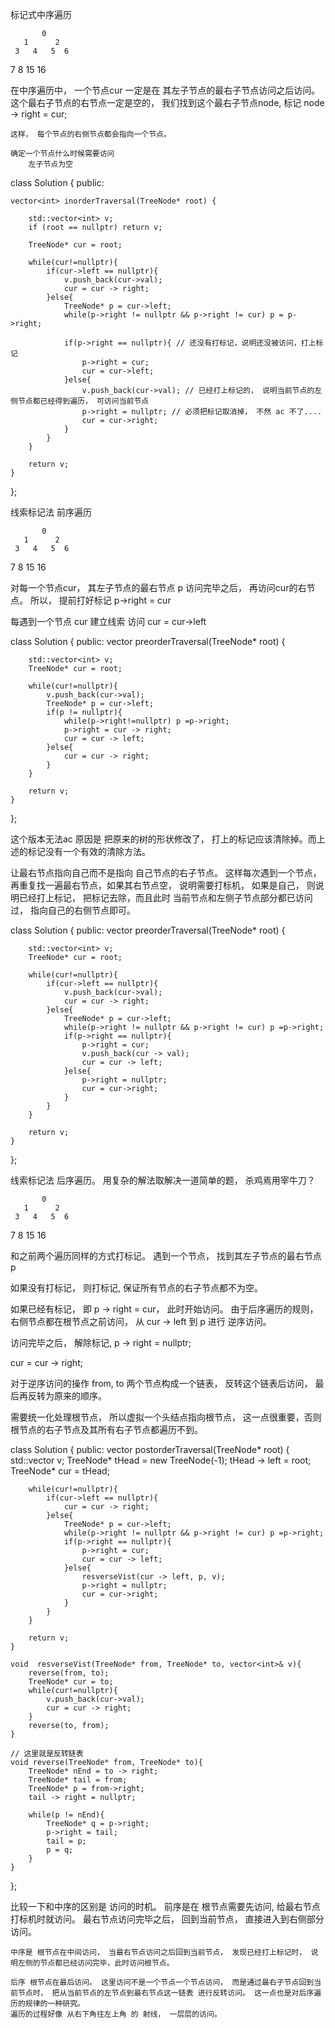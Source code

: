标记式中序遍历

           0
       1      2
     3   4   5  6
   7  8
 15 16

在中序遍历中， 一个节点cur 一定是在 其左子节点的最右子节点访问之后访问。这个最右子节点的右节点一定是空的， 我们找到这个最右子节点node, 标记  node -> right = cur;
    
    这样， 每个节点的右侧节点都会指向一个节点。

    确定一个节点什么时候需要访问
        左子节点为空




class Solution {
public:

    vector<int> inorderTraversal(TreeNode* root) {

        std::vector<int> v;
        if (root == nullptr) return v;

        TreeNode* cur = root;

        while(cur!=nullptr){
            if(cur->left == nullptr){
                v.push_back(cur->val);
                cur = cur -> right;
            }else{
                TreeNode* p = cur->left;
                while(p->right != nullptr && p->right != cur) p = p->right;
                
                if(p->right == nullptr){ // 还没有打标记，说明还没被访问，打上标记
                    p->right = cur;
                    cur = cur->left;
                }else{
                    v.push_back(cur->val); // 已经打上标记的， 说明当前节点的左侧节点都已经得到遍历， 可访问当前节点
                    p->right = nullptr; // 必须把标记取消掉， 不然 ac 不了....
                    cur = cur->right;
                }
            }
        }

        return v;
    }
};



线索标记法 前序遍历

           0
       1      2
     3   4   5  6
   7  8
 15 16

对每一个节点cur， 其左子节点的最右节点 p 访问完毕之后， 再访问cur的右节点。 所以， 提前打好标记 p->right = cur

每遇到一个节点 cur
    建立线索
    访问
    cur = cur->left

class Solution {
public:
    vector<int> preorderTraversal(TreeNode* root) {

        std::vector<int> v;
        TreeNode* cur = root;

        while(cur!=nullptr){
            v.push_back(cur->val);
            TreeNode* p = cur->left;
            if(p != nullptr){
                while(p->right!=nullptr) p =p->right;
                p->right = cur -> right;
                cur = cur -> left;
            }else{
                cur = cur -> right;
            }
        }

        return v;
    }
};

这个版本无法ac 原因是 把原来的树的形状修改了， 打上的标记应该清除掉。而上述的标记没有一个有效的清除方法。

让最右节点指向自己而不是指向 自己节点的右子节点。 这样每次遇到一个节点，再重复找一遍最右节点，如果其右节点空， 说明需要打标机， 如果是自己， 则说明已经打上标记， 把标记去除，而且此时 当前节点和左侧子节点部分都已访问过， 指向自己的右侧节点即可。  



class Solution {
public:
    vector<int> preorderTraversal(TreeNode* root) {

        std::vector<int> v;
        TreeNode* cur = root;

        while(cur!=nullptr){
            if(cur->left == nullptr){
                v.push_back(cur->val);
                cur = cur -> right;
            }else{
                TreeNode* p = cur->left;                 
                while(p->right != nullptr && p->right != cur) p =p->right;
                if(p->right == nullptr){
                    p->right = cur;
                    v.push_back(cur -> val);
                    cur = cur -> left;
                }else{
                    p->right = nullptr;
                    cur = cur->right;
                }
            }
        }

        return v;
    }
};


线索标记法  后序遍历。 用复杂的解法取解决一道简单的题， 杀鸡焉用宰牛刀？

           0
       1      2
     3   4   5  6
   7  8
 15 16

和之前两个遍历同样的方式打标记。 遇到一个节点， 找到其左子节点的最右节点 p

如果没有打标记， 则打标记, 保证所有节点的右子节点都不为空。

如果已经有标记， 即 p -> right = cur， 此时开始访问。 
   由于后序遍历的规则， 右侧节点都在根节点之前访问，  从 cur -> left 到 p 进行 逆序访问。

   访问完毕之后， 解除标记, p -> right = nullptr;

   cur = cur -> right; 


对于逆序访问的操作
    from, to 两个节点构成一个链表， 反转这个链表后访问， 最后再反转为原来的顺序。

需要统一化处理根节点， 所以虚拟一个头结点指向根节点， 这一点很重要，否则根节点的右子节点及其所有右子节点都遍历不到。


class Solution {
public:
    vector<int> postorderTraversal(TreeNode* root) {
        std::vector<int> v;
        TreeNode* tHead = new TreeNode(-1);
        tHead -> left = root;
        TreeNode* cur = tHead;

        while(cur!=nullptr){
            if(cur->left == nullptr){
                cur = cur -> right;
            }else{
                TreeNode* p = cur->left;                 
                while(p->right != nullptr && p->right != cur) p =p->right;
                if(p->right == nullptr){
                    p->right = cur;
                    cur = cur -> left;
                }else{
                    resverseVist(cur -> left, p, v);
                    p->right = nullptr;
                    cur = cur->right;
                }
            }
        }

        return v;
    }

    void  resverseVist(TreeNode* from, TreeNode* to, vector<int>& v){
        reverse(from, to);
        TreeNode* cur = to;
        while(cur!=nullptr){
            v.push_back(cur->val);
            cur = cur -> right;
        }
        reverse(to, from);
    }

    // 这里就是反转链表
    void reverse(TreeNode* from, TreeNode* to){
        TreeNode* nEnd = to -> right;
        TreeNode* tail = from;
        TreeNode* p = from->right;
        tail -> right = nullptr;

        while(p != nEnd){
            TreeNode* q = p->right;
            p->right = tail;
            tail = p;
            p = q;
        }
    }
    
};

比较一下和中序的区别是 访问的时机。 
    前序是在 根节点需要先访问, 给最右节点打标机时就访问。 最右节点访问完毕之后， 回到当前节点， 直接进入到右侧部分访问。

    中序是 根节点在中间访问， 当最右节点访问之后回到当前节点， 发现已经打上标记时， 说明左侧的节点都已经访问完毕，此时访问根节点。 

    后序 根节点在最后访问。 这里访问不是一个节点一个节点访问， 而是通过最右子节点回到当前节点时， 把从当前节点的左节点到最右节点这一链表 进行反转访问。 这一点也是对后序遍历的规律的一种研究。 
    遍历的过程好像 从右下角往左上角 的 射线， 一层层的访问。 
